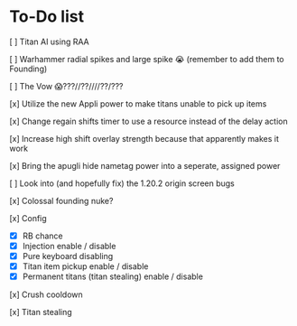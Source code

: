 # To-Do list

[ ] Titan AI using RAA

[ ] Warhammer radial spikes and large spike :sob: (remember to add them to Founding)

[ ] The Vow :scream:???//??////??/???


[x] Utilize the new Appli power to make titans unable to pick up items

[x] Change regain shifts timer to use a resource instead of the delay action

[x] Increase high shift overlay strength because that apparently makes it work

[x] Bring the apugli hide nametag power into a seperate, assigned power

[ ] Look into (and hopefully fix) the 1.20.2 origin screen bugs

[x] Colossal founding nuke?

[x] Config
- [x] RB chance
- [x] Injection enable / disable
- [x] Pure keyboard disabling
- [x] Titan item pickup enable / disable
- [x] Permanent titans (titan stealing) enable / disable

[x] Crush cooldown

[x] Titan stealing